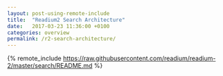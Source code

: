```yaml
---
layout: post-using-remote-include
title:  "Readium2 Search Architecture"
date:   2017-03-23 11:36:00 +0100
categories: overview
permalink: /r2-search-architecture/
---
```


{% remote_include https://raw.githubusercontent.com/readium/readium-2/master/search/README.md %}
